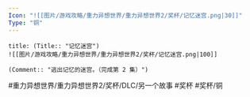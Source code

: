 ```yaml
---
Icon: "![[图片/游戏攻略/重力异想世界/重力异想世界2/奖杯/记忆迷宫.png|30]]"
Type: "铜"
---
```

```ad-common-bronze-trophy
title: (Title:: "记忆迷宫")
![[图片/游戏攻略/重力异想世界/重力异想世界2/奖杯/记忆迷宫.png|100]]

(Comment:: "逃出记忆的迷宫。（完成第 2 集）")
```

#重力异想世界/重力异想世界2/奖杯/DLC/另一个故事 #奖杯 #奖杯/铜
